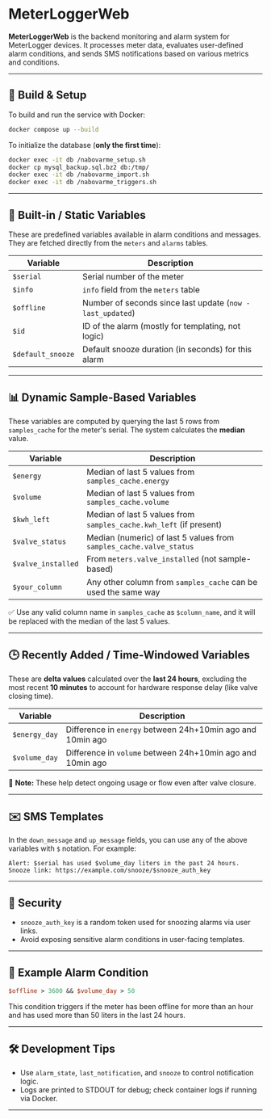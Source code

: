 
# MeterLoggerWeb

**MeterLoggerWeb** is the backend monitoring and alarm system for MeterLogger devices. It processes meter data, evaluates user-defined alarm conditions, and sends SMS notifications based on various metrics and conditions.

---

## 🚀 Build & Setup

To build and run the service with Docker:

```sh
docker compose up --build
```

To initialize the database (**only the first time**):

```sh
docker exec -it db /nabovarme_setup.sh
docker cp mysql_backup.sql.bz2 db:/tmp/
docker exec -it db /nabovarme_import.sh
docker exec -it db /nabovarme_triggers.sh
```

---

## 📌 Built-in / Static Variables

These are predefined variables available in alarm conditions and messages. They are fetched directly from the `meters` and `alarms` tables.

| Variable             | Description                                                                 |
|----------------------|-----------------------------------------------------------------------------|
| `$serial`            | Serial number of the meter                                                  |
| `$info`              | `info` field from the `meters` table                                        |
| `$offline`           | Number of seconds since last update (`now - last_updated`)                 |
| `$id`                | ID of the alarm (mostly for templating, not logic)                          |
| `$default_snooze`    | Default snooze duration (in seconds) for this alarm                         |

---

## 📊 Dynamic Sample-Based Variables

These variables are computed by querying the last 5 rows from `samples_cache` for the meter's serial. The system calculates the **median** value.

| Variable             | Description                                                                 |
|----------------------|-----------------------------------------------------------------------------|
| `$energy`            | Median of last 5 values from `samples_cache.energy`                         |
| `$volume`            | Median of last 5 values from `samples_cache.volume`                         |
| `$kwh_left`          | Median of last 5 values from `samples_cache.kwh_left` (if present)          |
| `$valve_status`      | Median (numeric) of last 5 values from `samples_cache.valve_status`         |
| `$valve_installed`   | From `meters.valve_installed` (not sample-based)                            |
| `$your_column`       | Any other column from `samples_cache` can be used the same way              |

✅ Use any valid column name in `samples_cache` as `$column_name`, and it will be replaced with the median of the last 5 values.

---

## 🕒 Recently Added / Time-Windowed Variables

These are **delta values** calculated over the **last 24 hours**, excluding the most recent **10 minutes** to account for hardware response delay (like valve closing time).

| Variable         | Description                                                                 |
|------------------|-----------------------------------------------------------------------------|
| `$energy_day`    | Difference in `energy` between 24h+10min ago and 10min ago                  |
| `$volume_day`    | Difference in `volume` between 24h+10min ago and 10min ago                  |

📎 **Note:** These help detect ongoing usage or flow even after valve closure.

---

## ✉️ SMS Templates

In the `down_message` and `up_message` fields, you can use any of the above variables with `$` notation. For example:

```text
Alert: $serial has used $volume_day liters in the past 24 hours.
Snooze link: https://example.com/snooze/$snooze_auth_key
```

---

## 🔐 Security

- `snooze_auth_key` is a random token used for snoozing alarms via user links.
- Avoid exposing sensitive alarm conditions in user-facing templates.

---

## 🧪 Example Alarm Condition

```perl
$offline > 3600 && $volume_day > 50
```

This condition triggers if the meter has been offline for more than an hour and has used more than 50 liters in the last 24 hours.

---

## 🛠️ Development Tips

- Use `alarm_state`, `last_notification`, and `snooze` to control notification logic.
- Logs are printed to STDOUT for debug; check container logs if running via Docker.

---
